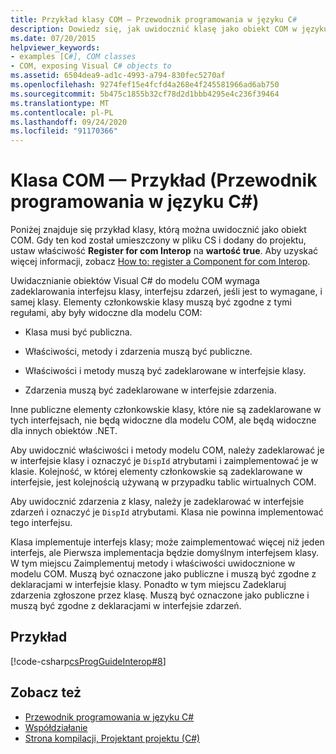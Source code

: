 ```yaml
---
title: Przykład klasy COM — Przewodnik programowania w języku C#
description: Dowiedz się, jak uwidocznić klasę jako obiekt COM w języku C#. Ten przykład dodaje kod w plikach cs do projektu i ustawia właściwość Register dla międzyoperacyjności modelu COM.
ms.date: 07/20/2015
helpviewer_keywords:
- examples [C#], COM classes
- COM, exposing Visual C# objects to
ms.assetid: 6504dea9-ad1c-4993-a794-830fec5270af
ms.openlocfilehash: 9274fef15e4fcfd4a268e4f245581966ad6ab750
ms.sourcegitcommit: 5b475c1855b32cf78d2d1bbb4295e4c236f39464
ms.translationtype: MT
ms.contentlocale: pl-PL
ms.lasthandoff: 09/24/2020
ms.locfileid: "91170366"
---
```

# <a name="example-com-class-c-programming-guide"></a>Klasa COM — Przykład (Przewodnik programowania w języku C#)

Poniżej znajduje się przykład klasy, którą można uwidocznić jako obiekt COM. Gdy ten kod został umieszczony w pliku CS i dodany do projektu, ustaw właściwość **Register for com Interop** na **wartość true**. Aby uzyskać więcej informacji, zobacz [How to: register a Component for com Interop](/previous-versions/visualstudio/visual-studio-2010/w29wacsy(v=vs.100)).
  
 Uwidacznianie obiektów Visual C# do modelu COM wymaga zadeklarowania interfejsu klasy, interfejsu zdarzeń, jeśli jest to wymagane, i samej klasy. Elementy członkowskie klasy muszą być zgodne z tymi regułami, aby były widoczne dla modelu COM:  
  
- Klasa musi być publiczna.  
  
- Właściwości, metody i zdarzenia muszą być publiczne.  
  
- Właściwości i metody muszą być zadeklarowane w interfejsie klasy.  
  
- Zdarzenia muszą być zadeklarowane w interfejsie zdarzenia.  
  
 Inne publiczne elementy członkowskie klasy, które nie są zadeklarowane w tych interfejsach, nie będą widoczne dla modelu COM, ale będą widoczne dla innych obiektów .NET.  
  
 Aby uwidocznić właściwości i metody modelu COM, należy zadeklarować je w interfejsie klasy i oznaczyć je `DispId` atrybutami i zaimplementować je w klasie. Kolejność, w której elementy członkowskie są zadeklarowane w interfejsie, jest kolejnością używaną w przypadku tablic wirtualnych COM.  
  
 Aby uwidocznić zdarzenia z klasy, należy je zadeklarować w interfejsie zdarzeń i oznaczyć je `DispId` atrybutami. Klasa nie powinna implementować tego interfejsu.  
  
 Klasa implementuje interfejs klasy; może zaimplementować więcej niż jeden interfejs, ale Pierwsza implementacja będzie domyślnym interfejsem klasy. W tym miejscu Zaimplementuj metody i właściwości uwidocznione w modelu COM. Muszą być oznaczone jako publiczne i muszą być zgodne z deklaracjami w interfejsie klasy. Ponadto w tym miejscu Zadeklaruj zdarzenia zgłoszone przez klasę. Muszą być oznaczone jako publiczne i muszą być zgodne z deklaracjami w interfejsie zdarzeń.  
  
## <a name="example"></a>Przykład  

 [!code-csharp[csProgGuideInterop#8](~/samples/snippets/csharp/VS_Snippets_VBCSharp/csProgGuideInterop/CS/ExampleCOM.cs#8)]  
  
## <a name="see-also"></a>Zobacz też

- [Przewodnik programowania w języku C#](../index.md)
- [Współdziałanie](./index.md)
- [Strona kompilacji, Projektant projektu (C#)](/visualstudio/ide/reference/build-page-project-designer-csharp)
